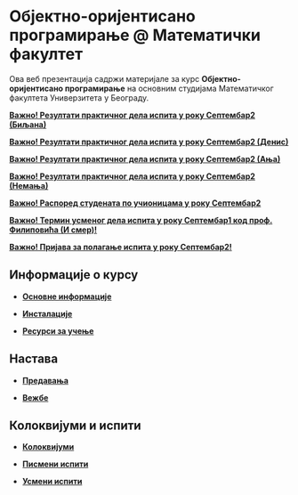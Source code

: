 # Објектно-оријентисано програмирање @ Математички факултет

Ова веб презентација садржи материјале за курс **Објектно-оријентисано програмирање** на основним студијама Математичког факултета Универзитета у Београду.

**[Важно! Резултати практичног дела испита у року Септембар2 (Биљана)](/pismeni-ispiti/info/README.md)**

**[Важно! Резултати практичног дела испита у року Септембар2 (Денис)](/pismeni-ispiti/info/README.md)**

**[Важно! Резултати практичног дела испита у року Септембар2 (Ања)](/pismeni-ispiti/info/README.md)**

**[Важно! Резултати практичног дела испита у року Септембар2 (Немања)](/pismeni-ispiti/info/README.md)**

**[Важно! Распоред студената по учионицама у року Септембар2](/pismeni-ispiti/info/README.md)** 

**[Важно! Термин усменог дела испита у року Септембар1 код проф. Филиповића (И смер)!](/usmeni-ispiti/info/README.md)** 

**[Важно! Пријава за полагање испита у року Септембар2!](/pismeni-ispiti/info/README.md)**

<!-- **[Важно! Распоред студената по учионицама у року Септембар1](/pismeni-ispiti/info/README.md)** -->



## Информације о курсу

* **[Основне информације](/informacije/README.md)**

* **[Инсталације](/INSTALACIJE.md)**

* **[Ресурси за учење](/RESURSI-ZA-UCENJE.md)**

## Настава

* **[Предавања](/predavanja/README.md)**

* **[Вежбе](/vezbe/README.md)**

## Колоквијуми и испити

* **[Колоквијуми](/kolokvijumi/README.md)**

* **[Писмени испити](/pismeni-ispiti/README.md)**

* **[Усмени испити](/usmeni-ispiti/README.md)**
